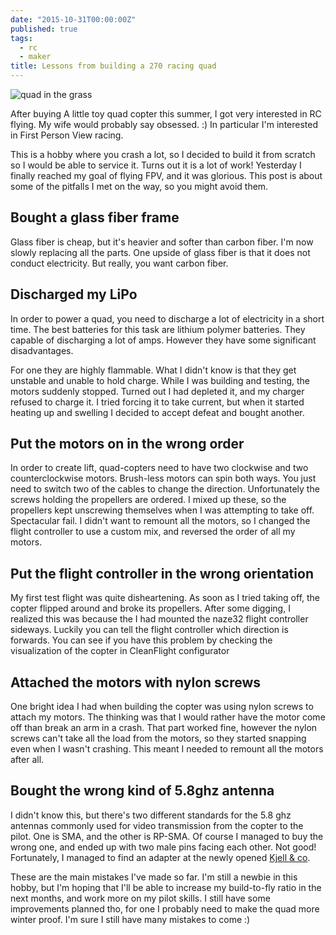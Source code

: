 ```yaml
---
date: "2015-10-31T00:00:00Z"
published: true
tags:
  - rc
  - maker
title: Lessons from building a 270 racing quad
---
```


![quad in the grass](/images/drone_in_the_grass.jpg)

After buying A little toy quad copter this summer, I got very interested in RC flying. My wife would probably say
obsessed. :) In particular I'm interested in First Person View racing.

This is a hobby where you crash a lot, so I decided to build it from scratch so I would be able to service it. Turns
out it is a lot of work! Yesterday I finally reached my goal of flying FPV, and it was glorious. This post is about
some of the pitfalls I met on the way, so you might avoid them.

## Bought a glass fiber frame

Glass fiber is cheap, but it's heavier and softer than carbon fiber. I'm now slowly replacing all the parts. One
upside of glass fiber is that it does not conduct electricity. But really, you want carbon fiber.

## Discharged my LiPo

In order to power a quad, you need to discharge a lot of electricity in a short time. The best batteries for this task
are lithium polymer batteries. They capable of discharging a lot of amps. However they have some significant disadvantages.

For one they are highly flammable. What I didn't know is that they get unstable and unable to hold charge. While I was
building and testing, the motors suddenly stopped. Turned out I had depleted it, and my charger refused to charge it.
I tried forcing it to take current, but when it started heating up and swelling I decided to accept defeat and bought another.

## Put the motors on in the wrong order

In order to create lift, quad-copters need to have two clockwise and two counterclockwise motors. Brush-less motors
can spin both ways. You just need to switch two of the cables to change the direction. Unfortunately the screws
holding the propellers are ordered. I mixed up these, so the propellers kept unscrewing themselves when I was
attempting to take off. Spectacular fail. I didn't want to remount all the motors, so I changed the flight controller
to use a custom mix, and reversed the order of all my motors.

## Put the flight controller in the wrong orientation

My first test flight was quite disheartening. As soon as I tried taking off, the copter flipped around and broke its
propellers. After some digging, I realized this was because the I had mounted the naze32 flight controller sideways.
Luckily you can tell the flight controller which direction is forwards. You can see if you have this problem by
checking the visualization of the copter in CleanFlight configurator

## Attached the motors with nylon screws

One bright idea I had when building the copter was using nylon screws to attach my motors. The thinking was that I
would rather have the motor come off than break an arm in a crash. That part worked fine, however the nylon screws
can't take all the load from the motors, so they started snapping even when I wasn't crashing. This meant I needed to
remount all the motors after all.

## Bought the wrong kind of 5.8ghz antenna

I didn't know this, but there's two different standards for the 5.8 ghz antennas commonly used for video transmission
from the copter to the pilot. One is SMA, and the other is RP-SMA. Of course I managed to buy the wrong one, and ended
up with two male pins facing each other. Not good! Fortunately, I managed to find an adapter at the newly opened
[Kjell & co](http://kjell.com/).

These are the main mistakes I've made so far. I'm still a newbie in this hobby, but I'm hoping that I'll be able to
increase my build-to-fly ratio in the next months, and work more on my pilot skills. I still have some improvements
planned tho, for one I probably need to make the quad more winter proof. I'm sure I still have many mistakes to come :)

